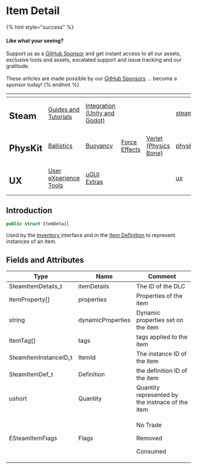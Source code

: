 # Item Detail

{% hint style="success" %}
#### Like what your seeing?

Support us as a [GitHub Sponsor](../../../become-a-sponsor/) and get instant access to all our assets, exclusive tools and assets, escalated support and issue tracking and our gratitude.\
\
These articles are made possible by our [GitHub Sponsors](../../../become-a-sponsor/) ... become a sponsor today!
{% endhint %}

<table data-view="cards"><thead><tr><th></th><th></th><th></th><th></th><th></th><th data-hidden data-card-target data-type="content-ref"></th><th data-hidden data-card-cover data-type="files"></th></tr></thead><tbody><tr><td><h2>Steam</h2></td><td><a href="../../../company/steam/">Guides and Tutorials</a></td><td><a href="../">Integration (Unity and Godot)</a></td><td></td><td></td><td><a href="../../../company/steam/">steam</a></td><td><a href="../../../.gitbook/assets/Steamworks Card.png">Steamworks Card.png</a></td></tr><tr><td><h2>PhysKit</h2></td><td><a href="../../physkit/learning/sample-scenes/1-ballistic-basics.md">Ballistics</a></td><td><a href="../../physkit/learning/sample-scenes/1-buoyancy-example.md">Buoyancy</a></td><td><a href="../../physkit/learning/sample-scenes/1-force-effect-fields.md">Force Effects</a></td><td><a href="../../physkit/learning/sample-scenes/2-verlet-spring-skinned-mesh.md">Verlet (Physics Bone)</a></td><td><a href="../../physkit/">physkit</a></td><td><a href="../../../.gitbook/assets/PhysKit Card.png">PhysKit Card.png</a></td></tr><tr><td><h2>UX</h2></td><td><a href="../../ux/learning/core-concepts/">User eXperience Tools</a></td><td><a href="../../ux/learning/ugui-extras/">uGUI Extras</a></td><td></td><td></td><td><a href="../../ux/">ux</a></td><td><a href="../../../.gitbook/assets/Splash Screen (1).png">Splash Screen (1).png</a></td></tr></tbody></table>

## Introduction

```csharp
public struct ItemDetail
```

Used by the [Inventory ](../api/inventory.md)interface and in the [Item Definition](../unity/scriptable-objects/item-definition.md) to represent instances of an item.

## Fields and Attributes

| Type                   | Name              | Comment                                          |
| ---------------------- | ----------------- | ------------------------------------------------ |
| SteamItemDetails\_t    | itemDetails       | The ID of the DLC                                |
| ItemProperty\[]        | properties        | Properties of the item                           |
| string                 | dynamicProperties | Dynamic properties set on the item               |
| ItemTag\[]             | tags              | tags applied to the item                         |
| SteamItemInstanceID\_t | ItemId            | The instance ID of the item                      |
| SteamItemDef\_t        | Definition        | the definition ID of the item                    |
| ushort                 | Quantity          | Quantity represented by the instnace of the item |
| ESteamItemFlags        | Flags             | <p>No Trade</p><p>Removed</p><p>Consumed</p>     |

